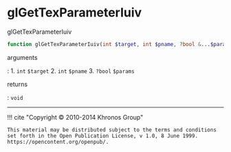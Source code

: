 # glGetTexParameterIuiv
glGetTexParameterIuiv

```php
function glGetTexParameterIuiv(int $target, int $pname, ?bool &...$params) : void
```

arguments

:    1. `int` `$target` 
    2. `int` `$pname` 
    3. `?bool` `$params` 

returns

:    `void` 

---
     

!!! cite "Copyright © 2010-2014 Khronos Group"

    This material may be distributed subject to the terms and conditions set forth in the Open Publication License, v 1.0, 8 June 1999. https://opencontent.org/openpub/.